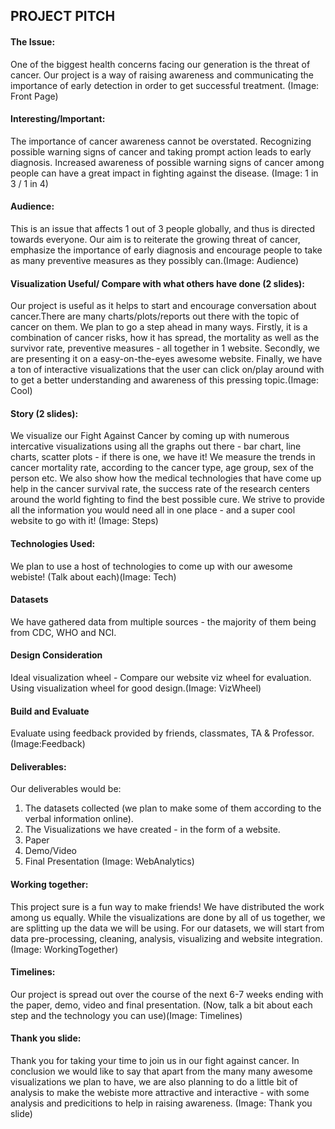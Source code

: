 ## PROJECT PITCH

#### The Issue:
One of the biggest health concerns facing our generation is the threat of cancer. Our project is a way of raising 
awareness and communicating the importance of early detection in order to get successful treatment. (Image: Front Page)

#### Interesting/Important:
The importance of cancer awareness cannot be overstated. Recognizing possible warning signs of cancer and taking prompt 
action leads to early diagnosis. Increased awareness of possible warning signs of cancer among people can have a 
great impact in fighting against the disease. (Image: 1 in 3 / 1 in 4)

#### Audience:
This is an issue that affects 1 out of 3 people globally, and thus is directed towards everyone. Our aim is to reiterate 
the growing threat of cancer, emphasize the importance of early diagnosis and encourage people to take as many 
preventive measures as they possibly can.(Image: Audience)

#### Visualization Useful/ Compare with what others have done (2 slides):

Our project is useful as it helps to start and encourage conversation about cancer.There are many charts/plots/reports out there with the topic of cancer on them. We plan to go a step ahead in many ways. Firstly, it is a combination of cancer risks, how it has spread, the mortality as well as the survivor rate, preventive measures - all together in 1 website. Secondly, we are presenting it on a easy-on-the-eyes awesome website. Finally, we have a ton of interactive visualizations that the user can click on/play around with to get a better understanding and awareness of this pressing topic.(Image: Cool)

#### Story (2 slides):

We visualize our Fight Against Cancer by coming up with numerous intercative visualizations using all the graphs out there - bar chart, line charts, scatter plots - if there is one, we have it! We measure the trends in cancer mortality rate, according to the cancer type, age group, sex of the person etc. We also show how the medical technologies that have come up help in the cancer survival rate, the success rate of the research centers around the world fighting to find the best possible cure. We strive to provide all the information you would need all in one place - and a super cool website to go with it! (Image: Steps)

#### Technologies Used:

We plan to use a host of technologies to come up with our awesome webiste! (Talk about each)(Image: Tech)

#### Datasets

We have gathered data from multiple sources - the majority of them being from CDC, WHO and NCI.

#### Design Consideration

Ideal visualization wheel - Compare our website viz wheel for evaluation.
Using visualization wheel for good design.(Image: VizWheel)

#### Build and Evaluate

Evaluate using feedback provided by friends, classmates, TA & Professor.
(Image:Feedback)

#### Deliverables:
Our deliverables would be:
1) The datasets collected (we plan to make some of them according to the verbal information online).
2) The Visualizations we have created - in the form of a website. 
3) Paper
4) Demo/Video
5) Final Presentation
(Image: WebAnalytics)

#### Working together:
This project sure is a fun way to make friends! We have distributed the work among us equally. While the visualizations are done by all of us together, we are splitting up the data we will be using. For our datasets, we will start from data pre-processing, cleaning, analysis, visualizing and website integration. (Image: WorkingTogether)

#### Timelines:
Our project is spread out over the course of the next 6-7 weeks ending with the paper, demo, video and final presentation. (Now, talk a bit about each step and the technology you can use)(Image: Timelines)

#### Thank you slide:
Thank you for taking your time to join us in our fight against cancer. In conclusion we would like to say that apart from the many many awesome visualizations we plan to have, we are also planning to do a little bit of analysis to make the webiste more attractive and interactive - with some analysis and predicitions to help in raising awareness. (Image: Thank you slide)
